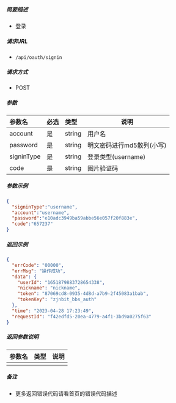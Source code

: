 ##### 简要描述

- 登录

##### 请求URL
- ` /api/oauth/signin `

##### 请求方式
- POST

##### 参数

|参数名|必选|类型| 说明              |
|:----    |:---|:----- |-----------------|
|account |是  |string | 用户名             |
|password |是  |string | 明文密码进行md5散列(小写) |
|signinType |是  |string | 登录类型(username)          |
|code |是  |string | 图片验证码           |

##### 参数示例
````json
{
  "signinType":"username",
  "account":"username",
  "password":"e10adc3949ba59abbe56e057f20f883e",
  "code":"657237"
}
````
##### 返回示例

````json
{
  "errCode": "00000",
  "errMsg": "操作成功",
  "data": {
    "userId": "1651879883728654338",
    "nickname": "nickname",
    "token": "87069cd8-0935-4d8d-a7b9-2f45083a1bab",
    "tokenKey": "zjnbit_bbs_auth"
  },
  "time": "2023-04-28 17:23:49",
  "requestId": "f42edfd5-20ea-4779-a4f1-3bd9a0275f63"
}
````

##### 返回参数说明

|参数名|类型|说明|
|:-----  |:-----|-----                           |
| |   |  |

##### 备注

- 更多返回错误代码请看首页的错误代码描述




